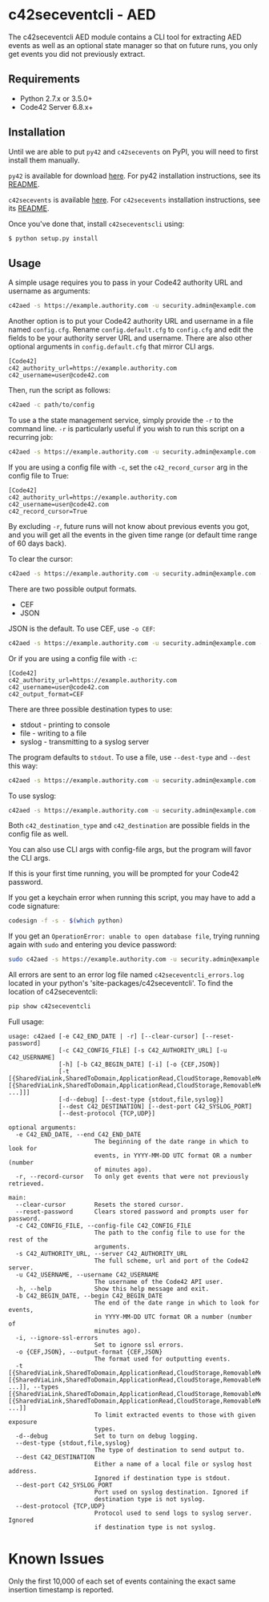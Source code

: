 # c42seceventcli - AED

The c42seceventcli AED module contains a CLI tool for extracting AED events as well as an optional state manager so 
that on future runs, you only get events you did not previously extract.

## Requirements

- Python 2.7.x or 3.5.0+
- Code42 Server 6.8.x+

## Installation
Until we are able to put `py42` and `c42secevents` on PyPI, you will need to first install them manually.

`py42` is available for download [here](https://confluence.corp.code42.com/pages/viewpage.action?pageId=61767969#py42%E2%80%93Code42PythonSDK-Downloads).
For py42 installation instructions, see its [README](https://stash.corp.code42.com/projects/SH/repos/lib_c42_python_sdk/browse/README.md).

`c42secevents` is available [here](https://confluence.corp.code42.com/display/LS/Security+Event+Extractor+-+Python).
For `c42secevents` installation instructions, see its [README](https://stash.corp.code42.com/projects/INT/repos/security-event-extractor/browse/README.md).

Once you've done that, install `c42seceventscli` using:

```bash
$ python setup.py install
```

## Usage

A simple usage requires you to pass in your Code42 authority URL and username as arguments:

```bash
c42aed -s https://example.authority.com -u security.admin@example.com
```
        
Another option is to put your Code42 authority URL and username in a file named `config.cfg`. 
Rename `config.default.cfg` to `config.cfg` and edit the fields to be your authority server URL and username.
There are also other optional arguments in `config.default.cfg` that mirror CLI args.

```buildoutcfg
[Code42]
c42_authority_url=https://example.authority.com
c42_username=user@code42.com
```

Then, run the script as follows:

```bash
c42aed -c path/to/config
```

To use a the state management service, simply provide the `-r` to the command line.
`-r` is particularly useful if you wish to run this script on a recurring job:

```bash
c42aed -s https://example.authority.com -u security.admin@example.com -r
```

If you are using a config file with `-c`, set the `c42_record_cursor` arg in the config file to True:

```buildoutcfg
[Code42]
c42_authority_url=https://example.authority.com
c42_username=user@code42.com
c42_record_cursor=True
```
By excluding `-r`, future runs will not know about previous events you got, and 
you will get all the events in the given time range (or default time range of 60 days back). 

To clear the cursor:

```bash
c42aed -s https://example.authority.com -u security.admin@example.com -r --clear-cursor
```
There are two possible output formats.

* CEF
* JSON

JSON is the default. To use CEF, use `-o CEF`:

```bash
c42aed -s https://example.authority.com -u security.admin@example.com -o CEF
```

Or if you are using a config file with `-c`:

```buildoutcfg
[Code42]
c42_authority_url=https://example.authority.com
c42_username=user@code42.com
c42_output_format=CEF
```

There are three possible destination types to use:

* stdout - printing to console
* file - writing to a file
* syslog - transmitting to a syslog server

The program defaults to `stdout`. To use a file, use `--dest-type` and `--dest` this way:

```bash
c42aed -s https://example.authority.com -u security.admin@example.com --dest-type file --dest name-of-file.txt
```

To use syslog:

```bash
c42aed -s https://example.authority.com -u security.admin@example.com --dest-type syslog --dest https://syslog.example.com
```

Both `c42_destination_type` and `c42_destination` are possible fields in the config file as well.

You can also use CLI args with config-file args, but the program will favor the CLI args.

If this is your first time running, you will be prompted for your Code42 password.

If you get a keychain error when running this script, you may have to add a code signature:

```bash
codesign -f -s - $(which python)
```

If you get an `OperationError: unable to open database file`, trying running again with `sudo` and entering you device password:

```bash
sudo c42aed -s https://example.authority.com -u security.admin@example.com
``` 

All errors are sent to an error log file named `c42seceventcli_errors.log` located in your python's 'site-packages/c42seceventcli'.
To find the location of c42seceventcli:

```bash
pip show c42seceventcli
```


Full usage:

```
usage: c42aed [-e C42_END_DATE | -r] [--clear-cursor] [--reset-password]
              [-c C42_CONFIG_FILE] [-s C42_AUTHORITY_URL] [-u C42_USERNAME]
              [-h] [-b C42_BEGIN_DATE] [-i] [-o {CEF,JSON}]
              [-t [{SharedViaLink,SharedToDomain,ApplicationRead,CloudStorage,RemovableMedia,IsPublic} [{SharedViaLink,SharedToDomain,ApplicationRead,CloudStorage,RemovableMedia,IsPublic} ...]]]
              [-d--debug] [--dest-type {stdout,file,syslog}]
              [--dest C42_DESTINATION] [--dest-port C42_SYSLOG_PORT]
              [--dest-protocol {TCP,UDP}]

optional arguments:
  -e C42_END_DATE, --end C42_END_DATE
                        The beginning of the date range in which to look for
                        events, in YYYY-MM-DD UTC format OR a number (number
                        of minutes ago).
  -r, --record-cursor   To only get events that were not previously retrieved.

main:
  --clear-cursor        Resets the stored cursor.
  --reset-password      Clears stored password and prompts user for password.
  -c C42_CONFIG_FILE, --config-file C42_CONFIG_FILE
                        The path to the config file to use for the rest of the
                        arguments.
  -s C42_AUTHORITY_URL, --server C42_AUTHORITY_URL
                        The full scheme, url and port of the Code42 server.
  -u C42_USERNAME, --username C42_USERNAME
                        The username of the Code42 API user.
  -h, --help            Show this help message and exit.
  -b C42_BEGIN_DATE, --begin C42_BEGIN_DATE
                        The end of the date range in which to look for events,
                        in YYYY-MM-DD UTC format OR a number (number of
                        minutes ago).
  -i, --ignore-ssl-errors
                        Set to ignore ssl errors.
  -o {CEF,JSON}, --output-format {CEF,JSON}
                        The format used for outputting events.
  -t [{SharedViaLink,SharedToDomain,ApplicationRead,CloudStorage,RemovableMedia,IsPublic} [{SharedViaLink,SharedToDomain,ApplicationRead,CloudStorage,RemovableMedia,IsPublic} ...]], --types [{SharedViaLink,SharedToDomain,ApplicationRead,CloudStorage,RemovableMedia,IsPublic} [{SharedViaLink,SharedToDomain,ApplicationRead,CloudStorage,RemovableMedia,IsPublic} ...]]
                        To limit extracted events to those with given exposure
                        types.
  -d--debug             Set to turn on debug logging.
  --dest-type {stdout,file,syslog}
                        The type of destination to send output to.
  --dest C42_DESTINATION
                        Either a name of a local file or syslog host address.
                        Ignored if destination type is stdout.
  --dest-port C42_SYSLOG_PORT
                        Port used on syslog destination. Ignored if
                        destination type is not syslog.
  --dest-protocol {TCP,UDP}
                        Protocol used to send logs to syslog server. Ignored
                        if destination type is not syslog.
```

# Known Issues

Only the first 10,000 of each set of events containing the exact same insertion timestamp is reported.
